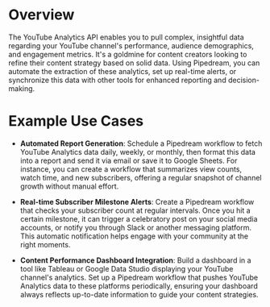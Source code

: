 # Overview

The YouTube Analytics API enables you to pull complex, insightful data regarding your YouTube channel's performance, audience demographics, and engagement metrics. It's a goldmine for content creators looking to refine their content strategy based on solid data. Using Pipedream, you can automate the extraction of these analytics, set up real-time alerts, or synchronize this data with other tools for enhanced reporting and decision-making.

# Example Use Cases

- **Automated Report Generation**: Schedule a Pipedream workflow to fetch YouTube Analytics data daily, weekly, or monthly, then format this data into a report and send it via email or save it to Google Sheets. For instance, you can create a workflow that summarizes view counts, watch time, and new subscribers, offering a regular snapshot of channel growth without manual effort.

- **Real-time Subscriber Milestone Alerts**: Create a Pipedream workflow that checks your subscriber count at regular intervals. Once you hit a certain milestone, it can trigger a celebratory post on your social media accounts, or notify you through Slack or another messaging platform. This automatic notification helps engage with your community at the right moments.

- **Content Performance Dashboard Integration**: Build a dashboard in a tool like Tableau or Google Data Studio displaying your YouTube channel's analytics. Set up a Pipedream workflow that pushes YouTube Analytics data to these platforms periodically, ensuring your dashboard always reflects up-to-date information to guide your content strategies.
